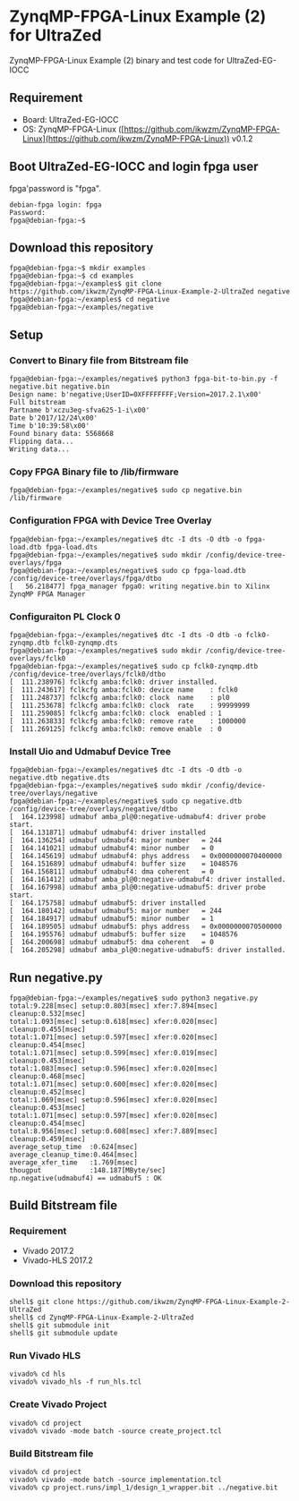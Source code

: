 ZynqMP-FPGA-Linux Example (2) for UltraZed
===========================================

ZynqMP-FPGA-Linux Example (2) binary and test code for UltraZed-EG-IOCC

## Requirement

 * Board: UltraZed-EG-IOCC
 * OS: ZynqMP-FPGA-Linux ([https://github.com/ikwzm/ZynqMP-FPGA-Linux](https://github.com/ikwzm/ZynqMP-FPGA-Linux)) v0.1.2

## Boot UltraZed-EG-IOCC and login fpga user

fpga'password is "fpga".

```
debian-fpga login: fpga
Password:
fpga@debian-fpga:~$
```
## Download this repository

```shell
fpga@debian-fpga:~$ mkdir examples
fpga@debian-fpga:~$ cd examples
fpga@debian-fpga:~/examples$ git clone https://github.com/ikwzm/ZynqMP-FPGA-Linux-Example-2-UltraZed negative
fpga@debian-fpga:~/examples$ cd negative
fpga@debian-fpga:~/examples/negative
```

## Setup

### Convert to Binary file from Bitstream file

```shell
fpga@debian-fpga:~/examples/negative$ python3 fpga-bit-to-bin.py -f negative.bit negative.bin
Design name: b'negative;UserID=0XFFFFFFFF;Version=2017.2.1\x00'
Full bitstream
Partname b'xczu3eg-sfva625-1-i\x00'
Date b'2017/12/24\x00'
Time b'10:39:58\x00'
Found binary data: 5568668
Flipping data...
Writing data...
```

### Copy FPGA Binary file to /lib/firmware

```shell
fpga@debian-fpga:~/examples/negative$ sudo cp negative.bin /lib/firmware
```

### Configuration FPGA with Device Tree Overlay

```shell
fpga@debian-fpga:~/examples/negative$ dtc -I dts -O dtb -o fpga-load.dtb fpga-load.dts
fpga@debian-fpga:~/examples/negative$ sudo mkdir /config/device-tree-overlays/fpga
fpga@debian-fpga:~/examples/negative$ sudo cp fpga-load.dtb /config/device-tree/overlays/fpga/dtbo
[   56.218477] fpga_manager fpga0: writing negative.bin to Xilinx ZynqMP FPGA Manager
```

### Configuraiton PL Clock 0

```shell
fpga@debian-fpga:~/examples/negative$ dtc -I dts -O dtb -o fclk0-zynqmp.dtb fclk0-zynqmp.dts
fpga@debian-fpga:~/examples/negative$ sudo mkdir /config/device-tree-overlays/fclk0
fpga@debian-fpga:~/examples/negative$ sudo cp fclk0-zynqmp.dtb /config/device-tree/overlays/fclk0/dtbo
[  111.238976] fclkcfg amba:fclk0: driver installed.
[  111.243617] fclkcfg amba:fclk0: device name    : fclk0
[  111.248737] fclkcfg amba:fclk0: clock  name    : pl0
[  111.253678] fclkcfg amba:fclk0: clock  rate    : 99999999
[  111.259085] fclkcfg amba:fclk0: clock  enabled : 1
[  111.263833] fclkcfg amba:fclk0: remove rate    : 1000000
[  111.269125] fclkcfg amba:fclk0: remove enable  : 0
```

### Install Uio and Udmabuf Device Tree

```shell
fpga@debian-fpga:~/examples/negative$ dtc -I dts -O dtb -o negative.dtb negative.dts
fpga@debian-fpga:~/examples/negative$ sudo mkdir /config/device-tree/overlays/negative
fpga@debian-fpga:~/examples/negative$ sudo cp negative.dtb /config/device-tree/overlays/negative/dtbo
[  164.123998] udmabuf amba_pl@0:negative-udmabuf4: driver probe start.
[  164.131871] udmabuf udmabuf4: driver installed
[  164.136254] udmabuf udmabuf4: major number   = 244
[  164.141021] udmabuf udmabuf4: minor number   = 0
[  164.145619] udmabuf udmabuf4: phys address   = 0x0000000070400000
[  164.151689] udmabuf udmabuf4: buffer size    = 1048576
[  164.156811] udmabuf udmabuf4: dma coherent   = 0
[  164.161412] udmabuf amba_pl@0:negative-udmabuf4: driver installed.
[  164.167998] udmabuf amba_pl@0:negative-udmabuf5: driver probe start.
[  164.175758] udmabuf udmabuf5: driver installed
[  164.180142] udmabuf udmabuf5: major number   = 244
[  164.184917] udmabuf udmabuf5: minor number   = 1
[  164.189505] udmabuf udmabuf5: phys address   = 0x0000000070500000
[  164.195576] udmabuf udmabuf5: buffer size    = 1048576
[  164.200698] udmabuf udmabuf5: dma coherent   = 0
[  164.205298] udmabuf amba_pl@0:negative-udmabuf5: driver installed.
```

## Run negative.py

```shell
fpga@debian-fpga:~/examples/negative$ sudo python3 negative.py
total:9.228[msec] setup:0.803[msec] xfer:7.894[msec] cleanup:0.532[msec]
total:1.093[msec] setup:0.618[msec] xfer:0.020[msec] cleanup:0.455[msec]
total:1.071[msec] setup:0.597[msec] xfer:0.020[msec] cleanup:0.454[msec]
total:1.071[msec] setup:0.599[msec] xfer:0.019[msec] cleanup:0.453[msec]
total:1.083[msec] setup:0.596[msec] xfer:0.020[msec] cleanup:0.468[msec]
total:1.071[msec] setup:0.600[msec] xfer:0.020[msec] cleanup:0.452[msec]
total:1.069[msec] setup:0.596[msec] xfer:0.020[msec] cleanup:0.453[msec]
total:1.071[msec] setup:0.597[msec] xfer:0.020[msec] cleanup:0.454[msec]
total:8.956[msec] setup:0.608[msec] xfer:7.889[msec] cleanup:0.459[msec]
average_setup_time  :0.624[msec]
average_cleanup_time:0.464[msec]
average_xfer_time   :1.769[msec]
thougput            :148.187[MByte/sec]
np.negative(udmabuf4) == udmabuf5 : OK
```

## Build Bitstream file

### Requirement

* Vivado 2017.2
* Vivado-HLS 2017.2

### Download this repository

```shell
shell$ git clone https://github.com/ikwzm/ZynqMP-FPGA-Linux-Example-2-UltraZed 
shell$ cd ZynqMP-FPGA-Linux-Example-2-UltraZed 
shell$ git submodule init
shell$ git submodule update
```

### Run Vivado HLS

```
vivado% cd hls
vivado% vivado_hls -f run_hls.tcl
```

### Create Vivado Project

```
vivado% cd project
vivado% vivado -mode batch -source create_project.tcl
```

### Build Bitstream file

```
vivado% cd project
vivado% vivado -mode batch -source implementation.tcl
vivado% cp project.runs/impl_1/design_1_wrapper.bit ../negative.bit
```

